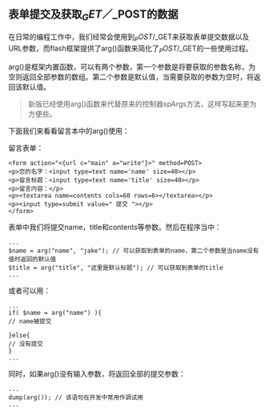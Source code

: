 ## 表单提交及获取$_GET／$_POST的数据

在日常的编程工作中，我们经常会使用到$_POST/$_GET来获取表单提交数据以及URL参数，而flash框架提供了arg()函数来简化了$_POST/$_GET的一些使用过程。

arg()是框架内置函数，可以有两个参数，第一个参数是将要获取的参数名称，为空则返回全部参数的数组。第二个参数是默认值，当需要获取的参数为空时，将返回该默认值。

> 新版已经使用arg()函数来代替原来的控制器spArgs方法，这样写起来更为方便些。

下面我们来看看留言本中的arg()使用：

留言表单：

    <form action="<{url c="main" a="write"}>" method=POST>
    <p>您的名字：<input type=text name='name' size=40></p>
    <p>留言标题：<input type=text name='title' size=40></p>
    <p>留言内容：</p>
    <p><textarea name=contents cols=60 rows=6></textarea></p>
    <p><input type=submit value=" 提交 "></p>
    </form> 

表单中我们将提交name，title和contents等参数。然后在程序当中：

    ...
    $name = arg("name", "jake"); // 可以获取到表单的name，第二个参数是当name没有值时返回的默认值
    $title = arg("title", "这里是默认标题"); // 可以获取到表单的title
    ...        
    
或者可以用：

    ...
    if( $name = arg("name") ){
    // name被提交

    }else{
    // 没有提交
    }
    ...     
    
同时，如果arg()没有输入参数，将返回全部的提交参数： 

    ...
    dump(arg()); // 该语句在开发中常用作调试用
    ...                                                 